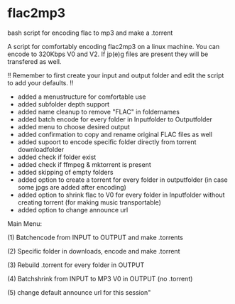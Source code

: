 # flac2mp3
bash script for encoding flac to mp3 and make a .torrent

A script for comfortably encoding flac2mp3 on a linux machine.
You can encode to 320Kbps V0 and V2.
If jp(e)g files are present they will be transfered as well.


!! Remember to first create your input and output folder and edit the script to add your defaults. !!


+ added a menustructure for comfortable use
+ added subfolder depth support
+ added name cleanup to remove "FLAC" in foldernames
+ added batch encode for every folder in Inputfolder to Outputfolder
+ added menu to choose desired output
+ added confirmation to copy and rename original FLAC files as well
+ added supoort to encode specific folder directly from torrent downloadfolder
+ added check if folder exist
+ added check if ffmpeg & mktorrent is present
+ added skipping of empty folders
+ added option to create a torrent for every folder in outputfolder (in case some jpgs are added after encoding)
+ added option to shrink flac to V0 for every folder in Inputfolder without creating torrent (for making music transportable)
+ added option to change announce url


Main Menu:

  (1) Batchencode from INPUT to OUTPUT and make .torrents
  
  (2) Specific folder in downloads, encode and make .torrent
  
  (3) Rebuild .torrent for every folder in OUTPUT
  
  (4) Batchshrink from INPUT to MP3 V0 in OUTPUT (no .torrent)
  
  (5) change default announce url for this session"
